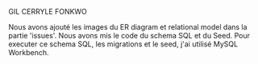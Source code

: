 
GIL CERRYLE FONKWO

Nous avons ajouté les images du ER diagram et relational model dans la partie 'issues'.
Nous avons mis le code du schema SQL et du Seed.
Pour executer ce schema SQL, les migrations et le seed, j'ai utilisé MySQL Workbench.
